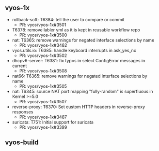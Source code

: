 ## vyos-1x
- rollback-soft: T6384: tell the user to compare or commit
   - PR: vyos/vyos-1x#3501
- T6378: remove labler yml as it is kept in reusable workflow repo
   - PR: vyos/vyos-1x#3500
- nat: T6365: remove warnings for negated interface selections by name
   - PR: vyos/vyos-1x#3482
- vyos.utils.io: T6385: handle keyboard interrupts in ask_yes_no
   - PR: vyos/vyos-1x#3502
- dhcpv6-server: T6381: fix typos in select ConfigError messages in current
   - PR: vyos/vyos-1x#3508
- nat66: T6365: remove warnings for negated interface selections by name
   - PR: vyos/vyos-1x#3505
- nat: T6345: source NAT port mapping "fully-random" is superfluous in Kernel >=5.0
   - PR: vyos/vyos-1x#3507
- reverse-proxy: T6370: Set custom HTTP headers in reverse-proxy responses
   - PR: vyos/vyos-1x#3487
- suricata: T751: Initial support for suricata
   - PR: vyos/vyos-1x#3399


## vyos-build

